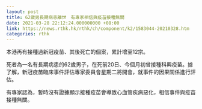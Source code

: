 ```yaml
---
layout: post
title: 62歲男長期病患離世　有專家相信與疫苗接種無關
date: 2021-03-28 22:12:24.000000000 +08:00
link: https://news.rthk.hk/rthk/ch/component/k2/1583044-20210328.htm
categories: rthk
---
```


本港再有接種過新冠疫苗、其後死亡的個案，累計增至12宗。

死者為一名有長期病患的62歲男子，在死前20日、今個月初曾接種科興疫苗。據了解，新冠疫苗臨床事件評估專家委員會星期二將開會，就事件的因果關係進行評估。

有專家認為，暫時沒有證據顯示接種疫苗會導致心血管疾病惡化，相信事件與疫苗接種無關。
